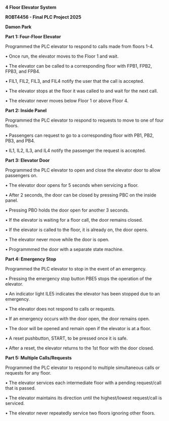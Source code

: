 **4 Floor Elevator System**

**ROBT4456 - Final PLC Project 2025**

**Damon Park**

**Part 1: Four-Floor Elevator**

Programmed the PLC elevator to respond to calls made from floors 1-4.

• Once run, the elevator moves to the Floor 1 and wait.

• The elevator can be called to a corresponding floor with FPB1, FPB2, FPB3, and FPB4.

• FIL1, FIL2, FIL3, and FIL4 notify the user that the call is accepted.

• The elevator stops at the floor it was called to and wait for the next call.

• The elevator never moves below Floor 1 or above Floor 4.


**Part 2: Inside Panel**

Programmed the PLC elevator to respond to requests to move to one of four floors.

• Passengers can request to go to a corresponding floor with PB1, PB2, PB3, and PB4.

• IL1, IL2, IL3, and IL4 notify the passenger the request is accepted.


**Part 3: Elevator Door**

Programmed the PLC elevator to open and close the elevator door to allow passengers on.

• The elevator door opens for 5 seconds when servicing a floor.

• After 2 seconds, the door can be closed by pressing PBC on the inside panel.

• Pressing PBO holds the door open for another 3 seconds.

• If the elevator is waiting for a floor call, the door remains closed.

• If the elevator is called to the floor, it is already on, the door opens.

• The elevator never move while the door is open.

• Programmmed the door with a separate state machine.


**Part 4: Emergency Stop**

Programmed the PLC elevator to stop in the event of an emergency.

• Pressing the emergency stop button PBE5 stops the operation of the elevator.

• An indicator light ILE5 indicates the elevator has been stopped due to an emergency.

• The elevator does not respond to calls or requests.

• If an emergency occurs with the door open, the door remains open.

• The door will be opened and remain open if the elevator is at a floor.

• A reset pushbutton, START, to be pressed once it is safe.

• After a reset, the elevator returns to the 1st floor with the door closed.


**Part 5: Multiple Calls/Requests**

Programmed the PLC elevator to respond to multiple simultaneous calls or requests for any floor.

• The elevator services each intermediate floor with a pending request/call that is passed.

• The elevator maintains its direction until the highest/lowest request/call is serviced.

• The elevator never repeatedly service two floors ignoring other floors.


